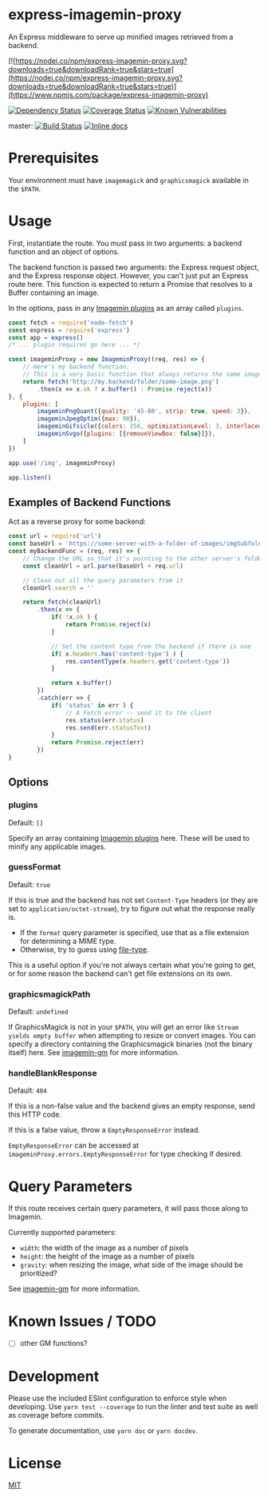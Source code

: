 # express-imagemin-proxy

An Express middleware to serve up minified images retrieved from a backend.

[![https://nodei.co/npm/express-imagemin-proxy.svg?downloads=true&downloadRank=true&stars=true](https://nodei.co/npm/express-imagemin-proxy.svg?downloads=true&downloadRank=true&stars=true)](https://www.npmjs.com/package/express-imagemin-proxy)

[![Dependency Status](https://david-dm.org/tprobinson/express-imagemin-proxy.svg)](https://david-dm.org)
[![Coverage Status](https://coveralls.io/repos/github/tprobinson/express-imagemin-proxy/badge.svg?branch=master)](https://coveralls.io/github/tprobinson/express-imagemin-proxy?branch=master)
[![Known Vulnerabilities](https://snyk.io/test/github/tprobinson/express-imagemin-proxy/badge.svg?targetFile=package.json)](https://snyk.io/test/github/tprobinson/express-imagemin-proxy?targetFile=package.json)

master: [![Build Status](https://travis-ci.org/tprobinson/express-imagemin-proxy.svg?branch=master)](https://travis-ci.org/tprobinson/express-imagemin-proxy)
[![Inline docs](http://inch-ci.org/github/tprobinson/express-imagemin-proxy.svg?branch=master)](http://inch-ci.org/github/tprobinson/express-imagemin-proxy)


# Prerequisites

Your environment must have `imagemagick` and `graphicsmagick` available in the `$PATH`.

# Usage

First, instantiate the route. You must pass in two arguments: a backend function and an object of options.

The backend function is passed two arguments: the Express request object, and the Express response object. However, you can't just put an Express route here. This function is expected to return a Promise that resolves to a Buffer containing an image.

In the options, pass in any [Imagemin plugins](https://www.npmjs.com/search?q=keywords:imageminplugin) as an array called `plugins`.

```js
const fetch = require('node-fetch')
const express = require('express')
const app = express()
/* ... plugin requires go here ... */

const imageminProxy = new ImageminProxy((req, res) => {
	// Here's my backend function.
	// This is a very basic function that always returns the same image.
	return fetch('http://my.backend/folder/some-image.png')
		.then(x => x.ok ? x.buffer() : Promise.reject(x))
}, {
	plugins: [
		imageminPngQuant({quality: '45-80', strip: true, speed: 3}),
		imageminJpegOptim({max: 90}),
		imageminGifsicle({colors: 256, optimizationLevel: 3, interlaced: true}),
		imageminSvgo({plugins: [{removeViewBox: false}]}),
	]
})

app.use('/img', imageminProxy)

app.listen()
```

## Examples of Backend Functions

Act as a reverse proxy for some backend:
```js
const url = require('url')
const baseUrl = 'https://some-server-with-a-folder-of-images/imgSubfolder'
const myBackendFunc = (req, res) => {
	// Change the URL so that it's pointing to the other server's folder
	const cleanUrl = url.parse(baseUrl + req.url)

	// Clean out all the query parameters from it
	cleanUrl.search = ''

	return fetch(cleanUrl)
		.then(x => {
			if( !x.ok ) {
				return Promise.reject(x)
			}

			// Set the content type from the backend if there is one
			if( x.headers.has('content-type') ) {
				res.contentType(x.headers.get('content-type'))
			}

			return x.buffer()
		})
		.catch(err => {
			if( 'status' in err ) {
				// A Fetch error -- send it to the client
				res.status(err.status)
				res.send(err.statusText)
			}
			return Promise.reject(err)
		})
}
```

## Options

### plugins

Default: `[]`

Specify an array containing [Imagemin plugins](https://www.npmjs.com/search?q=keywords:imageminplugin) here. These will be used to minify any applicable images.

### guessFormat

Default: `true`

If this is true and the backend has not set `Content-Type` headers (or they are set to `application/octet-stream`), try to figure out what the response really is.

* If the `format` query parameter is specified, use that as a file extension for determining a MIME type.
* Otherwise, try to guess using [file-type](https://www.npmjs.com/package/file-type).

This is a useful option if you're not always certain what you're going to get, or for some reason the backend can't get file extensions on its own.

### graphicsmagickPath

Default: `undefined`

If GraphicsMagick is not in your `$PATH`, you will get an error like `Stream yields empty buffer` when attempting to resize or convert images. You can specify a directory containing the Graphicsmagick binaries (not the binary itself) here. See [imagemin-gm](https://www.npmjs.com/package/imagemin-gm) for more information.

### handleBlankResponse

Default: `404`

If this is a non-false value and the backend gives an empty response, send this HTTP code.

If this is a false value, throw a `EmptyResponseError` instead.

`EmptyResponseError` can be accessed at `imageminProxy.errors.EmptyResponseError` for type checking if desired.

# Query Parameters

If this route receives certain query parameters, it will pass those along to Imagemin.

Currently supported parameters:
* `width`: the width of the image as a number of pixels
* `height`: the height of the image as a number of pixels
* `gravity`: when resizing the image, what side of the image should be prioritized?

See [imagemin-gm](https://www.npmjs.com/package/imagemin-gm) for more information.

# Known Issues / TODO

- [ ] other GM functions?

# Development

Please use the included ESlint configuration to enforce style when developing. Use `yarn test --coverage` to run the linter and test suite as well as coverage before commits.

To generate documentation, use `yarn doc` or `yarn docdev`.

# License

[MIT](https://www.tldrlegal.com/l/mit)
